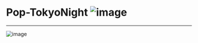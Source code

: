 # Pop-TokyoNight ![image](https://github.com/atraxsrc/pop-tokyonight/assets/92285717/bf8adf37-cb45-4b9f-a9d8-ac470c08a9db)

---
![image](https://github.com/atraxsrc/pop-tokyonight/assets/92285717/dc919724-02cf-4cfd-859d-ce6e29605c6a)
